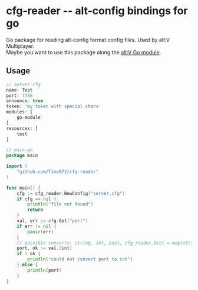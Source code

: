 # cfg-reader -- alt-config bindings for go
Go package for reading alt-config format config files.
Used by alt:V Multiplayer.  
Maybe you want to use this package along the [alt:V Go module](https://github.com/shockdev04/altv-go-module).

## Usage
```js
// server.cfg
name: Test
port: 7788
announce: true
token: 'my token with special chars'
modules: [
    go-module
]
resources: [
    test
]
```
```go
// main.go
package main

import (
	"github.com/Timo972/cfg-reader"
)

func main() {
	cfg := cfg_reader.NewConfig("server.cfg")
	if cfg == nil {
		println("file not found")
		return
	}
	val, err := cfg.Get("port")
	if err != nil {
		panic(err)
	}
	// possible converts: string, int, bool, cfg_reader.Dict = map[string]interface{}, cfg_reader.List = []interface{}
	port, ok := val.(int)
	if ! ok {
		println("could not convert port to int")
	} else {
		println(port)
	}
}
```